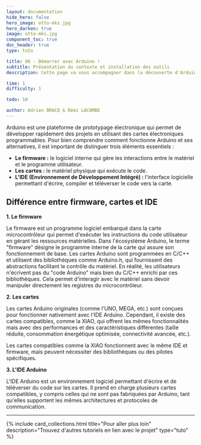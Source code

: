 ```yaml
---
layout: documentation
hide_hero: false
hero_image: otto-mks.jpg
hero_darken: true
image: otto-mks.jpg
component_toc: true
doc_header: true
type: tuto

title: 06 - Démarrer avec Arduino !
subtitle: Présentation du contexte et installation des outils
description: Cette page va vous accompagner dans la découverte d'Arduino et l'installation des différents outils.

time: 1
difficulty: 1

todo: 10

author: Adrien BRACQ & Rémi LACOMBE
---
```


Arduino est une plateforme de prototypage électronique qui permet de développer rapidement des projets en utilisant des cartes électroniques programmables. Pour bien comprendre comment fonctionne Arduino et ses alternatives, il est important de distinguer trois éléments essentiels :

- **Le firmware :** le logiciel interne qui gère les interactions entre le matériel et le programme utilisateur.
- **Les cartes :** le matériel physique qui exécute le code.
- **L'IDE (Environnement de Développement Intégré) :** l'interface logicielle permettant d'écrire, compiler et téléverser le code vers la carte.

## Différence entre firmware, cartes et IDE

**1. Le firmware**

  Le firmware est un programme logiciel embarqué dans la carte microcontrôleur qui permet d'exécuter les instructions du code utilisateur en gérant les ressources matérielles. Dans l'écosystème Arduino, le terme "firmware" désigne le programme interne de la carte qui assure son fonctionnement de base. Les cartes Arduino sont programmées en C/C++ et utilisent des bibliothèques comme Arduino.h, qui fournissent des abstractions facilitant le contrôle du matériel. En réalité, les utilisateurs n'écrivent pas du "code Arduino" mais bien du C/C++ enrichi par ces bibliothèques. Cela permet d'interagir avec le matériel sans devoir manipuler directement les registres du microcontrôleur.

**2. Les cartes**

  Les cartes Arduino originales (comme l'UNO, MEGA, etc.) sont conçues pour fonctionner nativement avec l'IDE Arduino. Cependant, il existe des cartes compatibles, comme la XIAO, qui offrent les mêmes fonctionnalités mais avec des performances et des caractéristiques différentes (taille réduite, consommation énergétique optimisée, connectivité avancée, etc.).

  Les cartes compatibles comme la XIAO fonctionnent avec le même IDE et firmware, mais peuvent nécessiter des bibliothèques ou des pilotes spécifiques.

**3. L'IDE Arduino**

  L'IDE Arduino est un environnement logiciel permettant d'écrire et de téléverser du code sur les cartes. Il prend en charge plusieurs cartes compatibles, y compris celles qui ne sont pas fabriquées par Arduino, tant qu'elles supportent les mêmes architectures et protocoles de communication.


---

{%
  include card_collections.html
  title="Pour aller plus loin"
  description="Trouvez d'autres tutoriels en lien avec le projet"
  type="tuto"
%}